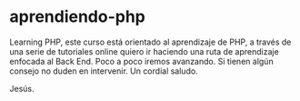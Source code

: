 # aprendiendo-php
Learning PHP, este curso está orientado al aprendizaje de PHP, a través de una serie de tutoriales online quiero ir haciendo una ruta 
de aprendizaje enfocada al Back End. Poco a poco iremos avanzando. Si tienen algún consejo no duden en intervenir.
Un cordial saludo.

Jesús.
